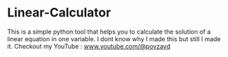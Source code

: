 # Linear-Calculator
This is a simple python tool that helps you to calculate the solution of a linear equation in one variable. 
I dont know why I made this but still I made it. 
Checkout my YouTube : www.youtube.com/@povzayd
